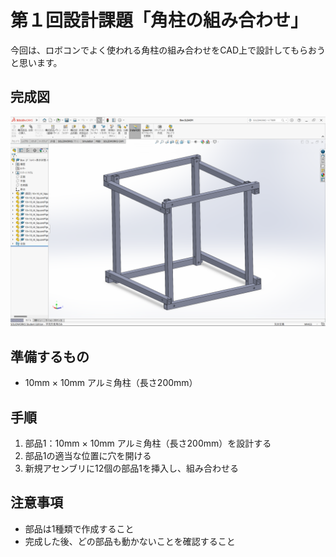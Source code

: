 # 第１回設計課題「角柱の組み合わせ」

今回は、ロボコンでよく使われる角柱の組み合わせをCAD上で設計してもらおうと思います。

## 完成図
![スクリーンショット (27) 1](./img/%E3%82%B9%E3%82%AF%E3%83%AA%E3%83%BC%E3%83%B3%E3%82%B7%E3%83%A7%E3%83%83%E3%83%88%20(27).png)


## 準備するもの
* 10mm × 10mm アルミ角柱（長さ200mm）

## 手順
1. 部品1：10mm × 10mm アルミ角柱（長さ200mm）を設計する
2. 部品1の適当な位置に穴を開ける
3. 新規アセンブリに12個の部品1を挿入し、組み合わせる

## 注意事項
* 部品は1種類で作成すること
* 完成した後、どの部品も動かないことを確認すること
